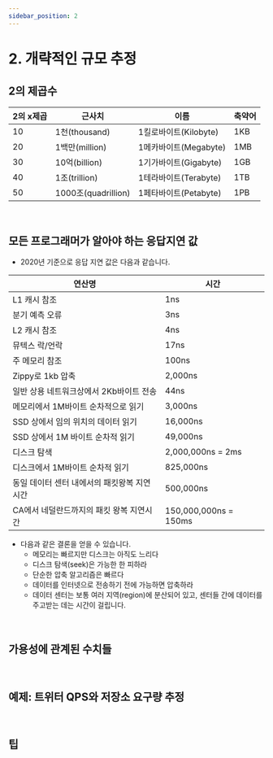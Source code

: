 ```yaml
---
sidebar_position: 2
---
```


# 2. 개략적인 규모 추정

## 2의 제곱수

|2의 x제곱|근사치|이름|축약어
|-|-|-|-|
|10|1천(thousand)|1킬로바이트(Kilobyte)|1KB|
|20|1백만(million)|1메카바이트(Megabyte)|1MB|
|30|10억(billion)|1기가바이트(Gigabyte)|1GB|
|40|1조(trillion)|1테라바이트(Terabyte)|1TB|
|50|1000조(quadrillion)|1페타바이트(Petabyte)|1PB|

<br/>

## 모든 프로그래머가 알아야 하는 응답지연 값

- 2020년 기준으로 응답 지연 값은 다음과 같습니다.

|연산명|시간|
|-|-|
|L1 캐시 참조|1ns|
|분기 예측 오류|3ns|
|L2 캐시 참조|4ns|
|뮤텍스 락/언락|17ns|
|주 메모리 참조|100ns|
|Zippy로 1kb 압축|2,000ns|
|일반 상용 네트워크상에서 2Kb바이트 전송|44ns|
|메모리에서 1M바이트 순차적으로 읽기|3,000ns|
|SSD 상에서 임의 위치의 데이터 읽기|16,000ns|
|SSD 상에서 1M 바이트 순차적 읽기|49,000ns|
|디스크 탐색|2,000,000ns = 2ms|
|디스크에서 1M바이트 순차적 읽기|825,000ns|
|동일 데이터 센터 내에서의 패킷왕복 지연시간|500,000ns|
|CA에서 네덜란드까지의 패킷 왕복 지연시간|150,000,000ns = 150ms|

- 다음과 같은 결론을 얻을 수 있습니다.
  - 메모리는 빠르지만 디스크는 아직도 느리다
  - 디스크 탐색(seek)은 가능한 한 피하라
  - 단순한 압축 알고리즘은 빠르다
  - 데이터를 인터넷으로 전송하기 전에 가능하면 압축하라
  - 데이터 센터는 보통 여러 지역(region)에 분산되어 있고, 센터들 간에 데이터를 주고받는 데는 시간이 걸립니다.

<br/>

## 가용성에 관계된 수치들

<br/>

## 예제: 트위터 QPS와 저장소 요구량 추정

<br/>

## 팁
